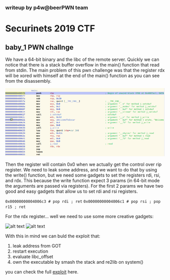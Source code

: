 ### writeup by p4w@beerPWN team

# Securinets 2019 CTF
## baby_1 PWN challnge


We have a 64-bit binary and the libc of the remote server.
Quickly we can notice that there is a stack buffer overflow in the main() function that read from stdin.
The main problem of this pwn challenge was that the register rdx will be xored with himself at the end of the main() function as you can see from the disassembly.

![alt text](main_xor.png)

Then the register will contain 0x0 when we actually get the control over rip register.
We need to leak some address, and we want to do that by using the write() function, but we need some gadgets to set the registers rdi, rsi, and rdx.
This because the write function expect 3 params (in 64-bit mode the arguments are passed via registers).
For the first 2 params we have two good and easy gadgets that allow us to set rdi and rsi registers.

```0x00000000004006c3 # pop rdi ; ret```
```0x00000000004006c1 # pop rsi ; pop r15 ; ret```

For the rdx register... well we need to use some more creative gadgets:

![alt text](pops_gdt.png)
![alt text](gadget_mov_call.png)

With this in mind we can buld the exploit that:
1) leak address from GOT
2) restart execution
3) evaluate libc_offset
4) own the executable by smash the stack and re2lib on system()

you can check the full <a href="./exploit.py">exploit</a> here.